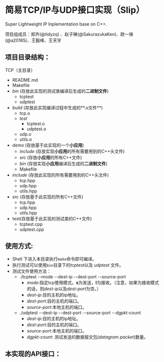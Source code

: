 # 简易TCP/IP与UDP接口实现（Slip）

Super Lightweight IP Inplementation base on C++.

项目组成员：郑齐(@tidyzq) 、赵子琳(@SakurazukaKen)、欧一锋(@a20185)、王毅峰、王天宇



## 项目目录结构：

TCP（主目录）

* README.md
* Makefile
* *bin*  (存放此实现的测试类编译后生成的**二进制文件**)
  * tcptest
  * udptest
* *build* (存放此实现编译过程中生成的**.o文件**)
  * tcp.o
  * *test*
    * tcptest.o
    * udptest.o
  * udp.o
  * utils.o
* *demo* (存放基于此实现的一个**小应用**)
  * *include* (存放实现**小应用**的所有需要用到的C++头文件)
  * *src* (存放**小应用**的所有C++文件)
  * *bin* (存放实现**小应用**编译后生成的**二进制文件**)
  * Makefile
* *include* (存放此实现的所有需要用到的C++头文件)
  * tcp.hpp
  * udp.hpp
  * utils.hpp
* *src* (存放基于此实现的所有C++文件)
  * tcp.hpp
  * udp.hpp
  * utils.hpp
* test(存放基于此实现的测试类的C++文件)
  * tcptest.cpp
  * udptest.cpp




## 使用方式:

* Shell 下进入本目录执行`make`命令即可编译。
* 执行测试可以使用`bin`目录下的*tcptest*以及 *udptest* 文件。
* 测试文件使用方法：
  * ./tcptest --mode  --dest-ip  --dest-port  --source-port   
    * *mode*:指定tcp使用模式。**s**为发送，**l**为接收。（注意，如果为接收模式的话，则*dest-ip*以及*dest-port*为空。）
    * *dest-ip*:目的主机的ip地址。
    * *dest-port*:目的主机的端口。
    * *source-port*:本地主机的端口。
  * ./udptest  --dest-ip  --dest-port  --source-port  --dgpkt-count
    * *dest-ip*:目的主机的ip地址。
    * *dest-port*:目的主机的端口。
    * *source-port*:本地主机的端口。
    * *dgpkt-count*: 测试发送的数据报文包(*datagram packet*)数量。

 

  

## 本实现的API接口：

